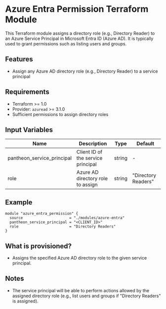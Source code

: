 # Azure Entra Permission Terraform Module

This Terraform module assigns a directory role (e.g., Directory Reader) to an Azure Service Principal in Microsoft Entra ID (Azure AD). It is typically used to grant permissions such as listing users and groups.

## Features
- Assign any Azure AD directory role (e.g., Directory Reader) to a service principal

## Requirements
- Terraform >= 1.0
- Provider: `azuread` >= 3.1.0
- Sufficient permissions to assign directory roles

## Input Variables

| Name                        | Description                                   | Type   | Default           |
|-----------------------------|-----------------------------------------------|--------|-------------------|
| pantheon_service_principal  | Client ID of the service principal            | string | -                 |
| role                        | Azure AD directory role to assign             | string | "Directory Readers" |

## Example

```hcl
module "azure_entra_permission" {
  source                     = "./modules/azure-entra"
  pantheon_service_principal = "<CLIENT_ID>"
  role                       = "Directory Readers"
}
```

## What is provisioned?
- Assigns the specified Azure AD directory role to the given service principal.

## Notes
- The service principal will be able to perform actions allowed by the assigned directory role (e.g., list users and groups if "Directory Readers" is assigned).